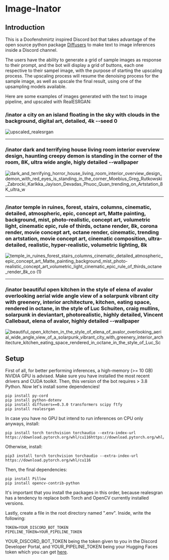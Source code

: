 # Image-Inator

## Introduction

This is a Doofenshmirtz inspired Discord bot that takes advantage of the open source python package [Diffusers](https://huggingface.co/blog/stable_diffusion) to make text to image inferences inside a Discord channel.

The users have the ability to generate a grid of sample images as response to their prompt, and the bot will display a grid of buttons, each one respective to their sampel image, with the purpose of starting the upscaling process. The upscaling process will resume the denoising process for the sample image, as well as upscale the final result, using one of the upsampling models available.

Here are some examples of images generated with the text to image pipeline, and upscaled with RealESRGAN:

### /inator a city on an island floating in the sky with clouds in the background, digital art, detailed, 4k --seed 0
![upscaled_realesrgan](https://user-images.githubusercontent.com/75852333/193890780-5c0e6340-e3f7-4fd0-abd0-5e8b2e693393.png)

---

### /inator dark and terrifying house living room interior overview design, haunting creepy demon is standing in the corner of the room, 8K, ultra wide angle, higly detailed --wallpaper
![dark_and_terrifying_horror_house_living_room_interior_overview_design_demon_with_red_eyes_is_standing_in_the_corner_Moebius_Greg_Rutkowski_Zabrocki_Karlkka_Jayison_Devadas_Phuoc_Quan_trending_on_Artstation_8K_ultra_w](https://user-images.githubusercontent.com/75852333/193911347-d47713c7-9775-40d9-a041-77814f5dac5d.png)

---

### /inator temple in ruines, forest, stairs, columns, cinematic, detailed, atmospheric, epic, concept art, Matte painting, background, mist, photo-realistic, concept art, volumetric light, cinematic epic, rule of thirds, octane render, 8k, corona render, movie concept art, octane render, cinematic, trending on artstation, movie concept art, cinematic composition, ultra-detailed, realistic, hyper-realistic, volumetric lighting, 8k
![temple_in_ruines_forest_stairs_columns_cinematic_detailed_atmospheric_epic_concept_art_Matte_painting_background_mist_photo-realistic_concept_art_volumetric_light_cinematic_epic_rule_of_thirds_octane_render_8k_co (1)](https://user-images.githubusercontent.com/75852333/193936790-f19d2e4d-83ad-492b-b302-3581f1cb043a.png)

---

### /inator beautiful open kitchen in the style of elena of avalor overlooking aerial wide angle view of a solarpunk vibrant city with greenery, interior architecture, kitchen, eating space, rendered in octane, in the style of Luc Schuiten, craig mullins, solarpunk in deviantart, photorealistic, highly detailed, Vincent Callebaut, elena of avalor, highly detailed --wallpaper
![beautiful_open_kitchen_in_the_style_of_elena_of_avalor_overlooking_aerial_wide_angle_view_of_a_solarpunk_vibrant_city_with_greenery_interior_architecture_kitchen_eating_space_rendered_in_octane_in_the_style_of_Luc_Sc](https://user-images.githubusercontent.com/75852333/193947227-fa4129b2-a6f8-4cdb-9735-d1fd5457aecb.png)


## Setup

First of all, for better performing inferences, a high-memory (>= 10 GB) NVIDIA GPU is advised. Make sure you have installed the most recent drivers and CUDA toolkit. Then, this version of the bot requires > 3.8 Python. Now let's install some dependencies!

```
pip install py-cord
pip install python-dotenv
pip install diffusers==0.3.0 transformers scipy ftfy
pip install realesrgan
```

In case you have no GPU but intend to run inferences on CPU only anyways, install:

```
pip install torch torchvision torchaudio --extra-index-url https://download.pytorch.org/whl/cu116https://download.pytorch.org/whl/cpu
```

Otherwise, install:

```
pip3 install torch torchvision torchaudio --extra-index-url https://download.pytorch.org/whl/cu116
```

Then, the final dependencies:

```
pip install Pillow
pip install opencv-contrib-python
```

It's important that you install the packages in this order, because realesgran has a tendency to replace both Torch and OpenCV currently installed versions.

Lastly, create a file in the root directory named ".env". Inside, write the following:

```
TOKEN=YOUR_DISCORD_BOT_TOKEN
PIPELINE_TOKEN=YOUR_PIPELINE_TOKEN
```

YOUR_DISCORD_BOT_TOKEN being the token given to you in the Discord Developer Portal, and YOUR_PIPELINE_TOKEN being your Hugging Faces token which you can get [here](https://huggingface.co/docs/hub/security-tokens).

